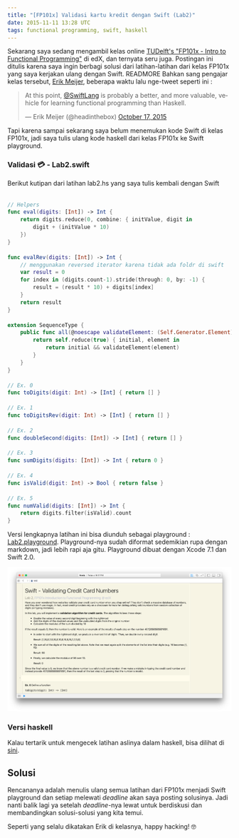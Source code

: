 ```yaml
---
title: "[FP101x] Validasi kartu kredit dengan Swift (Lab2)"
date: 2015-11-11 13:28 UTC
tags: functional programming, swift, haskell
---
```


Sekarang saya sedang mengambil kelas online [TUDelft's "FP101x - Intro to Functional Programming"](https://www.edx.org/course/introduction-functional-programming-delftx-fp101x-0) di edX, dan ternyata seru juga. Postingan ini ditulis karena saya ingin berbagi solusi dari latihan-latihan dari kelas FP101x yang saya kerjakan ulang dengan Swift. READMORE Bahkan sang pengajar kelas tersebut, [Erik Meijer](https://twitter.com/headinthebox), beberapa waktu lalu nge-tweet seperti ini :

<blockquote class="twitter-tweet" lang="en"><p lang="en" dir="ltr">At this point, <a href="https://twitter.com/SwiftLang">@SwiftLang</a> is probably a better, and more valuable, vehicle for learning functional programming than Haskell.</p>&mdash; Erik Meijer (@headinthebox) <a href="https://twitter.com/headinthebox/status/655407294969196544">October 17, 2015</a></blockquote> <script async src="//platform.twitter.com/widgets.js" charset="utf-8"></script>

Tapi karena sampai sekarang saya belum menemukan kode Swift di kelas FP101x, jadi saya tulis ulang kode haskell dari kelas FP101x ke Swift playground.

### Validasi 💳 - Lab2.swift

Berikut kutipan dari latihan lab2.hs yang saya tulis kembali dengan Swift

```swift

// Helpers
func eval(digits: [Int]) -> Int {
    return digits.reduce(0, combine: { initValue, digit in
        digit + (initValue * 10)
    })
}

func evalRev(digits: [Int]) -> Int {
    // menggunakan reversed iterator karena tidak ada foldr di swift
    var result = 0
    for index in (digits.count-1).stride(through: 0, by: -1) {
        result = (result * 10) + digits[index]
    }
    return result
}

extension SequenceType {
    public func all(@noescape validateElement: (Self.Generator.Element) -> Bool) -> Bool {
        return self.reduce(true) { initial, element in
            return initial && validateElement(element)
        }
    }
}

// Ex. 0
func toDigits(digit: Int) -> [Int] { return [] }

// Ex. 1
func toDigitsRev(digit: Int) -> [Int] { return [] }

// Ex. 2
func doubleSecond(digits: [Int]) -> [Int] { return [] }

// Ex. 3
func sumDigits(digits: [Int]) -> Int { return 0 }

// Ex. 4
func isValid(digit: Int) -> Bool { return false }

// Ex. 5
func numValid(digits: [Int]) -> Int {
    return digits.filter(isValid).count
}
```

Versi lengkapnya latihan ini bisa diunduh sebagai playground : [Lab2.playground](2015-11-11-fp101x-swift/lab2.playground.zip). Playground-nya sudah diformat sedemikian rupa dengan markdown, jadi lebih rapi aja gitu. Playground dibuat dengan Xcode 7.1 dan Swift 2.0.

![playground](blog/2015-11-11-fp101x-swift/playground.png "Playground in Xcode")

### Versi haskell

Kalau tertarik untuk mengecek latihan aslinya dalam haskell, bisa dilihat di [sini](2015-11-11-fp101x-swift/lab2.hs).

## Solusi

Rencananya adalah menulis ulang semua latihan dari FP101x menjadi Swift playground dan setiap melewati _deadline_ akan saya posting solusinya. Jadi nanti balik lagi ya setelah _deadline_-nya lewat untuk berdiskusi dan membandingkan solusi-solusi yang kita temui.

Seperti yang selalu dikatakan Erik di kelasnya, happy hacking! 🤓
